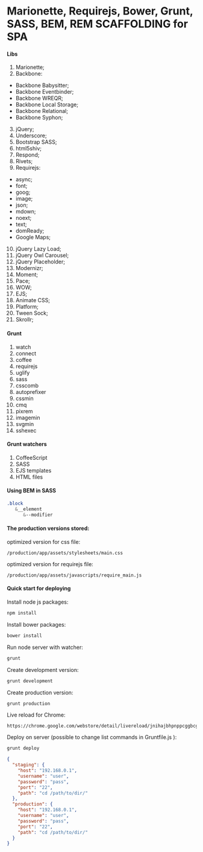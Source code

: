 # Marionette, Requirejs, Bower, Grunt, SASS, BEM, REM SCAFFOLDING for SPA

#### Libs
1. Marionette;
2. Backbone:
 - Backbone Babysitter;
 - Backbone Eventbinder;
 - Backbone WREQR;
 - Backbone Local Storage;
 - Backbone Relational;
 - Backbone Syphon;
3. jQuery;
4. Underscore;
5. Bootstrap SASS;
6. html5shiv;
7. Respond;
8. Rivets;
9. Requirejs:
 - async;
 - font;
 - goog;
 - image;
 - json;
 - mdown;
 - noext;
 - text;
 - domReady;
 - Google Maps;
10. jQuery Lazy Load;
11. jQuery Owl Carousel;
12. jQuery Placeholder;
13. Modernizr;
14. Moment;
15. Pace;
16. WOW;
17. EJS;
18. Animate CSS;
19. Platform;
20. Tween Sock;
21. Skrollr;

#### Grunt
1. watch
2. connect
3. coffee
4. requirejs
5. uglify
6. sass
7. csscomb
8. autoprefixer
9. cssmin
10. cmq
11. pixrem
12. imagemin
13. svgmin
14. sshexec

#### Grunt watchers
1. CoffeeScript
2. SASS
3. EJS templates
4. HTML files


#### Using BEM in SASS
```sass
.block
   &__element
      &--modifier
```

#### The production versions stored:
optimized version for css file:
```http
/production/app/assets/stylesheets/main.css
```
optimized version for requirejs file:
```http
/production/app/assets/javascripts/require_main.js
```

#### Quick start for deploying

Install node js packages:

```bash
npm install
```

Install bower packages:
```bash
bower install
```

Run node server with watcher:
```bash
grunt
```

Create development version:
```bash
grunt development
```

Create production version:
```bash
grunt production
```
Live reload for Chrome:
```http
https://chrome.google.com/webstore/detail/livereload/jnihajbhpnppcggbcgedagnkighmdlei
```

Deploy on server (possible to change list commands in Gruntfile.js ):
```bash
grunt deploy
```

```json
{
  "staging": {
    "host": "192.168.0.1",
    "username": "user",
    "password": "pass",
    "port": "22",
    "path": "cd /path/to/dir/"
  },
  "production": {
    "host": "192.168.0.1",
    "username": "user",
    "password": "pass",
    "port": "22",
    "path": "cd /path/to/dir/"
  }
}
```

